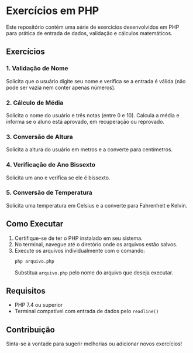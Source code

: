 # Exercícios em PHP

Este repositório contém uma série de exercícios desenvolvidos em PHP para prática de entrada de dados, validação e cálculos matemáticos.

## Exercícios

### 1. Validação de Nome
Solicita que o usuário digite seu nome e verifica se a entrada é válida (não pode ser vazia nem conter apenas números).

### 2. Cálculo de Média
Solicita o nome do usuário e três notas (entre 0 e 10). Calcula a média e informa se o aluno está aprovado, em recuperação ou reprovado.

### 3. Conversão de Altura
Solicita a altura do usuário em metros e a converte para centímetros.

### 4. Verificação de Ano Bissexto
Solicita um ano e verifica se ele é bissexto.

### 5. Conversão de Temperatura
Solicita uma temperatura em Celsius e a converte para Fahrenheit e Kelvin.

## Como Executar

1. Certifique-se de ter o PHP instalado em seu sistema.
2. No terminal, navegue até o diretório onde os arquivos estão salvos.
3. Execute os arquivos individualmente com o comando:
   ```sh
   php arquivo.php
   ```
   Substitua `arquivo.php` pelo nome do arquivo que deseja executar.

## Requisitos
- PHP 7.4 ou superior
- Terminal compatível com entrada de dados pelo `readline()`

## Contribuição
Sinta-se à vontade para sugerir melhorias ou adicionar novos exercícios!

